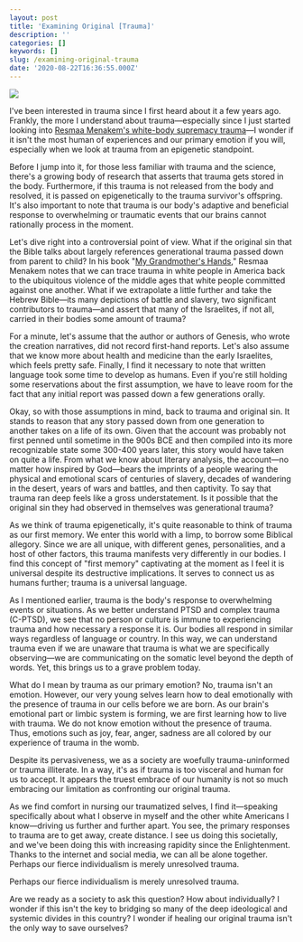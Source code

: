 ```yaml
---
layout: post
title: 'Examining Original [Trauma]'
description: ''
categories: []
keywords: []
slug: /examining-original-trauma
date: '2020-08-22T16:36:55.000Z'
---
```


![](https://images.unsplash.com/photo-1597956377408-c1755dbb5957?ixlib=rb-1.2.1&q=80&fm=jpg&crop=entropy&cs=tinysrgb&w=2000&fit=max&ixid=eyJhcHBfaWQiOjExNzczfQ)

I've been interested in trauma since I first heard about it a few years ago. Frankly, the more I understand about trauma—especially since I just started looking into [Resmaa Menakem's white-body supremacy trauma](https://www.resmaa.com/)—I wonder if it isn't the most human of experiences and our primary emotion if you will, especially when we look at trauma from an epigenetic standpoint.<!--more-->

Before I jump into it, for those less familiar with trauma and the science, there's a growing body of research that asserts that trauma gets stored in the body. Furthermore, if this trauma is not released from the body and resolved, it is passed on epigenetically to the trauma survivor's offspring. It's also important to note that trauma is our body's adaptive and beneficial response to overwhelming or traumatic events that our brains cannot rationally process in the moment.

Let's dive right into a controversial point of view. What if the original sin that the Bible talks about largely references generational trauma passed down from parent to child? In his book "[My Grandmother's Hands](https://www.resmaa.com/books)," Resmaa Menakem notes that we can trace trauma in white people in America back to the ubiquitous violence of the middle ages that white people committed against one another. What if we extrapolate a little further and take the Hebrew Bible—its many depictions of battle and slavery, two significant contributors to trauma—and assert that many of the Israelites, if not all, carried in their bodies some amount of trauma?

For a minute, let's assume that the author or authors of Genesis, who wrote the creation narratives, did not record first-hand reports. Let's also assume that we know more about health and medicine than the early Israelites, which feels pretty safe. Finally, I find it necessary to note that written language took some time to develop as humans. Even if you're still holding some reservations about the first assumption, we have to leave room for the fact that any initial report was passed down a few generations orally.

Okay, so with those assumptions in mind, back to trauma and original sin. It stands to reason that any story passed down from one generation to another takes on a life of its own. Given that the account was probably not first penned until sometime in the 900s BCE and then compiled into its more recognizable state some 300-400 years later, this story would have taken on quite a life. From what we know about literary analysis, the account—no matter how inspired by God—bears the imprints of a people wearing the physical and emotional scars of centuries of slavery, decades of wandering in the desert, years of wars and battles, and then captivity. To say that trauma ran deep feels like a gross understatement. Is it possible that the original sin they had observed in themselves was generational trauma?

As we think of trauma epigenetically, it's quite reasonable to think of trauma as our first memory. We enter this world with a limp, to borrow some Biblical allegory. Since we are all unique, with different genes, personalities, and a host of other factors, this trauma manifests very differently in our bodies. I find this concept of "first memory" captivating at the moment as I feel it is universal despite its destructive implications. It serves to connect us as humans further; trauma is a universal language.

As I mentioned earlier, trauma is the body's response to overwhelming events or situations. As we better understand PTSD and complex trauma (C-PTSD), we see that no person or culture is immune to experiencing trauma and how necessary a response it is. Our bodies all respond in similar ways regardless of language or country. In this way, we can understand trauma even if we are unaware that trauma is what we are specifically observing—we are communicating on the somatic level beyond the depth of words. Yet, this brings us to a grave problem today.

What do I mean by trauma as our primary emotion? No, trauma isn't an emotion. However, our very young selves learn how to deal emotionally with the presence of trauma in our cells before we are born. As our brain's emotional part or limbic system is forming, we are first learning how to live with trauma. We do not know emotion without the presence of trauma. Thus, emotions such as joy, fear, anger, sadness are all colored by our experience of trauma in the womb.

Despite its pervasiveness, we as a society are woefully trauma-*un*informed or trauma illiterate. In a way, it's as if trauma is too visceral and human for us to accept. It appears the truest embrace of our humanity is not so much embracing our limitation as confronting our original trauma.

As we find comfort in nursing our traumatized selves, I find it—speaking specifically about what I observe in myself and the other white Americans I know—driving us further and further apart. You see, the primary responses to trauma are to get away, create distance. I see us doing this societally, and we've been doing this with increasing rapidity since the Enlightenment. Thanks to the internet and social media, we can all be alone together. Perhaps our fierce individualism is merely unresolved trauma.

Perhaps our fierce individualism is merely unresolved trauma.

Are we ready as a society to ask this question? How about individually? I wonder if this isn't the key to bridging so many of the deep ideological and systemic divides in this country? I wonder if healing our original trauma isn't the only way to save ourselves?
